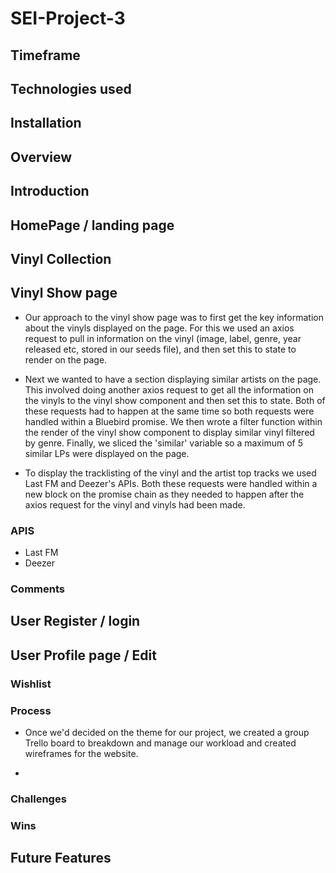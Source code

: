 # SEI-Project-3

## Timeframe

## Technologies used

## Installation

## Overview

## Introduction

## HomePage / landing page

## Vinyl Collection

## Vinyl Show page

- Our approach to the vinyl show page was to first get the key information about the vinyls displayed on the page. For this we used an axios request to pull in information on the vinyl (image, label, genre, year released etc, stored in our seeds file), and then set this to state to render on the page.

- Next we wanted to have a section displaying similar artists on the page. This involved doing another axios request to get all the information on the vinyls to the vinyl show component and then set this to state. Both of these requests had to happen at the same time so both requests were handled within a Bluebird promise. We then wrote a filter function within the render of the vinyl show component to display similar vinyl filtered by genre. Finally, we sliced the 'similar' variable so a maximum of 5 similar LPs were displayed on the page.

- To display the tracklisting of the vinyl and the artist top tracks we used Last FM and Deezer's APIs. Both these requests were handled within a new block on the promise chain as they needed to happen after the axios request for the vinyl and vinyls had been made.


### APIS

- Last FM
- Deezer

### Comments

## User Register / login

## User Profile page / Edit

### Wishlist

### Process

- Once we'd decided on the theme for our project, we created a group Trello board to breakdown and manage our workload and created wireframes for the website.

-

### Challenges

### Wins

## Future Features
